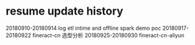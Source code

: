 # resume update history

20180910-20180914 log etl intime and offline spark demo poc
20180917-20180922 fineract-cn 选型分析
20180925-20180930 fineract-cn-aliyun 

